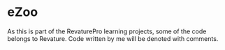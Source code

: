 # eZoo
As this is part of the RevaturePro learning projects, some of the code belongs to Revature.  Code written by me will be denoted with comments.

